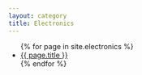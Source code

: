 ```yaml
---
layout: category
title: Electronics
---
```


<ul>
  {% for page in site.electronics %}
    <li>
      <a href="{{ page.url }}">{{ page.title }}</a>
    </li>
  {% endfor %}
</ul>
